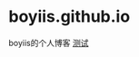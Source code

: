 # boyiis.github.io
boyiis的个人博客
<a href="https://github.com/boyiis/blog/blob/master/img/about.png" download="测试">测试</a>
